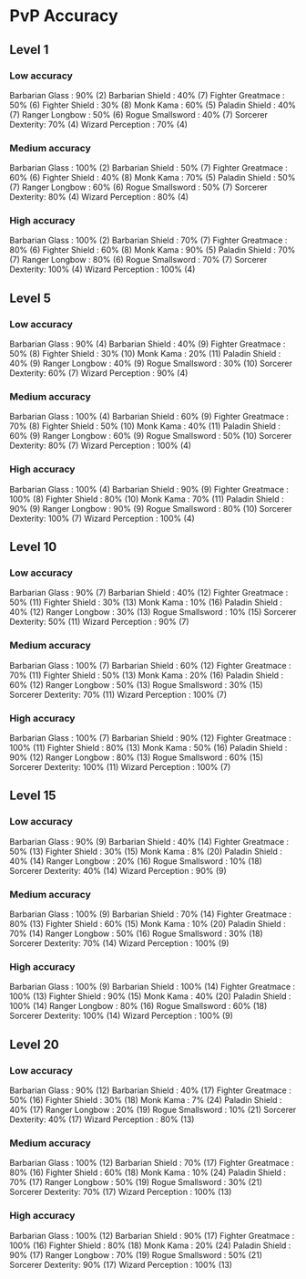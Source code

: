 # PvP Accuracy

## Level 1

### Low accuracy
Barbarian Glass   : 90% (2)
Barbarian Shield  : 40% (7)
Fighter Greatmace : 50% (6)
Fighter Shield    : 30% (8)
Monk Kama         : 60% (5)
Paladin Shield    : 40% (7)
Ranger Longbow    : 50% (6)
Rogue Smallsword  : 40% (7)
Sorcerer Dexterity: 70% (4)
Wizard Perception : 70% (4)

### Medium accuracy
Barbarian Glass   : 100% (2)
Barbarian Shield  : 50% (7)
Fighter Greatmace : 60% (6)
Fighter Shield    : 40% (8)
Monk Kama         : 70% (5)
Paladin Shield    : 50% (7)
Ranger Longbow    : 60% (6)
Rogue Smallsword  : 50% (7)
Sorcerer Dexterity: 80% (4)
Wizard Perception : 80% (4)

### High accuracy
Barbarian Glass   : 100% (2)
Barbarian Shield  : 70% (7)
Fighter Greatmace : 80% (6)
Fighter Shield    : 60% (8)
Monk Kama         : 90% (5)
Paladin Shield    : 70% (7)
Ranger Longbow    : 80% (6)
Rogue Smallsword  : 70% (7)
Sorcerer Dexterity: 100% (4)
Wizard Perception : 100% (4)

## Level 5

### Low accuracy
Barbarian Glass   : 90% (4)
Barbarian Shield  : 40% (9)
Fighter Greatmace : 50% (8)
Fighter Shield    : 30% (10)
Monk Kama         : 20% (11)
Paladin Shield    : 40% (9)
Ranger Longbow    : 40% (9)
Rogue Smallsword  : 30% (10)
Sorcerer Dexterity: 60% (7)
Wizard Perception : 90% (4)

### Medium accuracy
Barbarian Glass   : 100% (4)
Barbarian Shield  : 60% (9)
Fighter Greatmace : 70% (8)
Fighter Shield    : 50% (10)
Monk Kama         : 40% (11)
Paladin Shield    : 60% (9)
Ranger Longbow    : 60% (9)
Rogue Smallsword  : 50% (10)
Sorcerer Dexterity: 80% (7)
Wizard Perception : 100% (4)

### High accuracy
Barbarian Glass   : 100% (4)
Barbarian Shield  : 90% (9)
Fighter Greatmace : 100% (8)
Fighter Shield    : 80% (10)
Monk Kama         : 70% (11)
Paladin Shield    : 90% (9)
Ranger Longbow    : 90% (9)
Rogue Smallsword  : 80% (10)
Sorcerer Dexterity: 100% (7)
Wizard Perception : 100% (4)

## Level 10

### Low accuracy
Barbarian Glass   : 90% (7)
Barbarian Shield  : 40% (12)
Fighter Greatmace : 50% (11)
Fighter Shield    : 30% (13)
Monk Kama         : 10% (16)
Paladin Shield    : 40% (12)
Ranger Longbow    : 30% (13)
Rogue Smallsword  : 10% (15)
Sorcerer Dexterity: 50% (11)
Wizard Perception : 90% (7)

### Medium accuracy
Barbarian Glass   : 100% (7)
Barbarian Shield  : 60% (12)
Fighter Greatmace : 70% (11)
Fighter Shield    : 50% (13)
Monk Kama         : 20% (16)
Paladin Shield    : 60% (12)
Ranger Longbow    : 50% (13)
Rogue Smallsword  : 30% (15)
Sorcerer Dexterity: 70% (11)
Wizard Perception : 100% (7)

### High accuracy
Barbarian Glass   : 100% (7)
Barbarian Shield  : 90% (12)
Fighter Greatmace : 100% (11)
Fighter Shield    : 80% (13)
Monk Kama         : 50% (16)
Paladin Shield    : 90% (12)
Ranger Longbow    : 80% (13)
Rogue Smallsword  : 60% (15)
Sorcerer Dexterity: 100% (11)
Wizard Perception : 100% (7)

## Level 15

### Low accuracy
Barbarian Glass   : 90% (9)
Barbarian Shield  : 40% (14)
Fighter Greatmace : 50% (13)
Fighter Shield    : 30% (15)
Monk Kama         : 8% (20)
Paladin Shield    : 40% (14)
Ranger Longbow    : 20% (16)
Rogue Smallsword  : 10% (18)
Sorcerer Dexterity: 40% (14)
Wizard Perception : 90% (9)

### Medium accuracy
Barbarian Glass   : 100% (9)
Barbarian Shield  : 70% (14)
Fighter Greatmace : 80% (13)
Fighter Shield    : 60% (15)
Monk Kama         : 10% (20)
Paladin Shield    : 70% (14)
Ranger Longbow    : 50% (16)
Rogue Smallsword  : 30% (18)
Sorcerer Dexterity: 70% (14)
Wizard Perception : 100% (9)

### High accuracy
Barbarian Glass   : 100% (9)
Barbarian Shield  : 100% (14)
Fighter Greatmace : 100% (13)
Fighter Shield    : 90% (15)
Monk Kama         : 40% (20)
Paladin Shield    : 100% (14)
Ranger Longbow    : 80% (16)
Rogue Smallsword  : 60% (18)
Sorcerer Dexterity: 100% (14)
Wizard Perception : 100% (9)

## Level 20

### Low accuracy
Barbarian Glass   : 90% (12)
Barbarian Shield  : 40% (17)
Fighter Greatmace : 50% (16)
Fighter Shield    : 30% (18)
Monk Kama         : 7% (24)
Paladin Shield    : 40% (17)
Ranger Longbow    : 20% (19)
Rogue Smallsword  : 10% (21)
Sorcerer Dexterity: 40% (17)
Wizard Perception : 80% (13)

### Medium accuracy
Barbarian Glass   : 100% (12)
Barbarian Shield  : 70% (17)
Fighter Greatmace : 80% (16)
Fighter Shield    : 60% (18)
Monk Kama         : 10% (24)
Paladin Shield    : 70% (17)
Ranger Longbow    : 50% (19)
Rogue Smallsword  : 30% (21)
Sorcerer Dexterity: 70% (17)
Wizard Perception : 100% (13)

### High accuracy
Barbarian Glass   : 100% (12)
Barbarian Shield  : 90% (17)
Fighter Greatmace : 100% (16)
Fighter Shield    : 80% (18)
Monk Kama         : 20% (24)
Paladin Shield    : 90% (17)
Ranger Longbow    : 70% (19)
Rogue Smallsword  : 50% (21)
Sorcerer Dexterity: 90% (17)
Wizard Perception : 100% (13)
